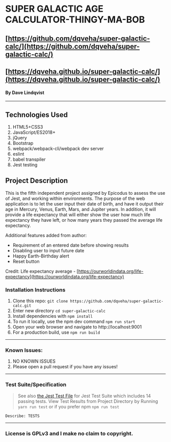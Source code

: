 # SUPER GALACTIC AGE CALCULATOR-THINGY-MA-BOB

## [https://github.com/dqveha/super-galactic-calc/](https://github.com/dqveha/super-galactic-calc/)

## [https://dqveha.github.io/super-galactic-calc/](https://dqveha.github.io/super-galactic-calc/)

#### By Dave Lindqvist

---

## Technologies Used

1. HTML5+CSS3
2. JavaScript/ES2018+
3. jQuery
4. Bootstrap
5. webpack/webpack-cli/webpack dev server
6. eslint
7. babel transpiler
8. Jest testing

## Project Description

This is the fifth independent project assigned by Epicodus to assess the use of Jest, and working within environments. The purpose of the web application is to let the user input their date of birth, and have it output their age in Mercury, Venus, Earth, Mars, and Jupiter years. In addition, it will provide a life expectancy that will either show the user how much life expectancy they have left, or how many years they passed the average life expectancy.

Additional features added from author:

- Requirement of an entered date before showing results
- Disabling user to input future date
- Happy Earth-Birthday alert
- Reset button

Credit: Life expectancy average - [https://ourworldindata.org/life-expectancy](https://ourworldindata.org/life-expectancy)

### Installation Instructions

1. Clone this repo: `git clone https://github.com/dqveha/super-galactic-calc.git`
2. Enter new directory `cd super-galactic-calc`
3. Install dependencies with `npm install`
4. To run it locally, use the npm dev command `npm run start`
5. Open your web browser and navigate to http://localhost:9001
6. For a production build, use `npm run build`

---

### Known Issues:

1. NO KNOWN ISSUES
2. Please open a pull request if you have any issues!

---

### Test Suite/Specification

> See also [the Jest Test File](super-galactic-calc/coverage/lcov-report/index.html) for Jest Test Suite which includes 14 passing tests. View Test Results from Project Directory by Running `yarn run test` or if you prefer npm `npm run test`

```
Describe: TESTS

```

---

### License is GPLv3 and I make no claim to copyright.
